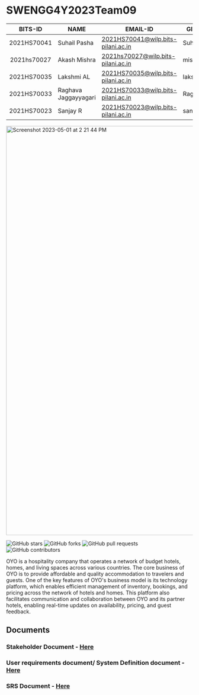 # SWENGG4Y2023Team09

|   BITS-ID   | NAME                 | EMAIL-ID                           | GITHUB-ID    |
|:-----------:|----------------------|------------------------------------|--------------|
| 2021HS70041 | Suhail Pasha         | 2021HS70041@wilp.bits-pilani.ac.in | Suhi-P       |
| 2021hs70027 | Akash Mishra         | 2021hs70027@wilp.bits-pilani.ac.in | missra21     |
| 2021HS70035 | Lakshmi AL           | 2021HS70035@wilp.bits-pilani.ac.in | lakshmi28al  |
| 2021HS70033 | Raghava Jaggayyagari | 2021HS70033@wilp.bits-pilani.ac.in | Raghava0200  |
| 2021HS70023 | Sanjay R             | 2021HS70023@wilp.bits-pilani.ac.in | sanjayravimy |

<img width="1107" alt="Screenshot 2023-05-01 at 2 21 44 PM" src="https://user-images.githubusercontent.com/88820726/235431367-56924439-ad7f-4ae0-ad71-f930f120a8b8.png">


![GitHub stars](https://img.shields.io/github/stars/SWENGG4Y2023/SWENGG4Y2023Team09)  ![GitHub forks](https://img.shields.io/github/forks/SWENGG4Y2023/SWENGG4Y2023Team09)  ![GitHub pull requests](https://img.shields.io/github/issues-pr/SWENGG4Y2023/SWENGG4Y2023Team09) ![GitHub contributors](https://img.shields.io/github/contributors/SWENGG4Y2023/SWENGG4Y2023Team09)

OYO is a hospitality company that operates a network of budget hotels, homes, and living spaces across various
countries. The core business of OYO is to provide affordable and quality accommodation to travelers and guests. One of
the key features of OYO's business model is its technology platform, which enables efficient management of inventory,
bookings, and pricing across the network of hotels and homes. This platform also facilitates communication and
collaboration between OYO and its partner hotels, enabling real-time updates on availability, pricing, and guest
feedback.

## Documents

### Stakeholder Document - [Here](Assignment_1/Stakeholders.md)

### User requirements document/ System Definition document - [Here](Assignment_1/URD.md)

### SRS Document - [Here](Assignment_1/SRS.md)
